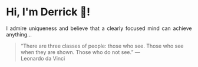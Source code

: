 # Hi, I'm Derrick 👋!
<p align="justify">I admire uniqueness and believe that a clearly focused mind can achieve anything...</p> 
<!-- #quote-start -->
<blockquote>&ldquo;There are three classes of people: those who see. Those who see when they are shown. Those who do not see.&rdquo; &mdash; <footer>Leonardo da Vinci</footer></blockquote>
<!-- #quote-end -->
